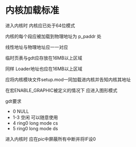 # 内核加载标准

进入内核时 内核应已处于64位模式

内核的每个段应被加载到物理地址为 p_paddr 处

线性地址与物理地址应一一对应

临时页表与gdt应存放在16MB以上区域

同样 Loader地址也应在16MB以上区域

应将内核模块文件setup.mod一同加载进内核并告知内核其地址

在宏ENABLE_GRAPHIC被定义的情况下 应进入图形模式

gdt要求

- 0 NULL
- 1-3 空闲 可以随意使用
- 4 ring0 long mode cs
- 5 ring0 long mode ds

进入内核时 应在pic中屏蔽所有中断并将IF设0
